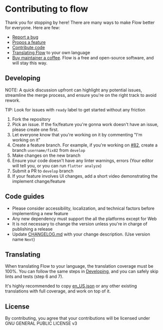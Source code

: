 # Contributing to flow

Thank you for stopping by here! There are many ways to make Flow better for
everyone. Here are few:

* [Report a bug](https://github.com/flow-mn/flow/issues/new/choose)
* [Propos a feature](https://github.com/flow-mn/flow/issues/new?assignees=&labels=&projects=&template=feature_request.yaml&title=%5BFEAT%5D+)
* [Contribute code](#developing)
* [Translating Flow](#translating) to your own language
* [Buy maintainer a coffee](https://buymeacoffee.com/sadespresso). Flow is a
free and open-source software, and will stay this way.

## Developing

NOTE: A quick discussion upfront can highlight any potential issues, streamline
the merge process, and ensure you're on the right track to avoid rework.

TIP: Look for issues with `ready` label to get started without any friction

1. Fork the repository
2. Pick an issue. If the fix/feature you're gonna work doesn't have an issue,
please create one first.
3. Let everyone know that you're working on it by commenting "I'm working on it"
4. Create a feature branch. For example, if you're working on [#82](https://github.com/flow-mn/flow/issues/82),
create a branch `username/fix82` from `develop`
5. Make changes on the new branch
6. Ensure your code doesn't have any linter warnings, errors
(Your editor will tell you, or you can run `flutter analyze`)
7. Submit a PR to `develop` branch
8. If your feature involves UI changes, add a short video demonstrating the
implement change/feature

## Code guides

* Please consider accessibility, localization, and technical factors before
implementing a new feature
* Any new dependency must support the all the platforms except for Web
* It is not necessary to change the version unless you're in charge of
publishing a release
* Update [CHANGELOG.md](./CHANGELOG.md) with your change description. (Use
version name `Next`)

## Translating

When translating Flow to your language, the translation coverage must be 100%.
You can follow the same steps in [Developing](#developing), and you can safely
skip lints and tests (step 6 and 7).

It's highly recommended to copy [en_US.json](./assets/l10n/en_US.json) or
any other existing translations with full coverage, and work on top of it.

## License

By contributing, you agree that your contributions will be licensed under
GNU GENERAL PUBLIC LICENSE v3
